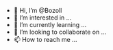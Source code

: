 - 👋 Hi, I’m @Bozoll
- 👀 I’m interested in ...
- 🌱 I’m currently learning ...
- 💞️ I’m looking to collaborate on ...
- 📫 How to reach me ...

<!---
Bozoll/Bozoll is a ✨ special ✨ repository because its `README.md` (this file) appears on your GitHub profile.
You can click the Preview link to take a look at your changes.
--->
